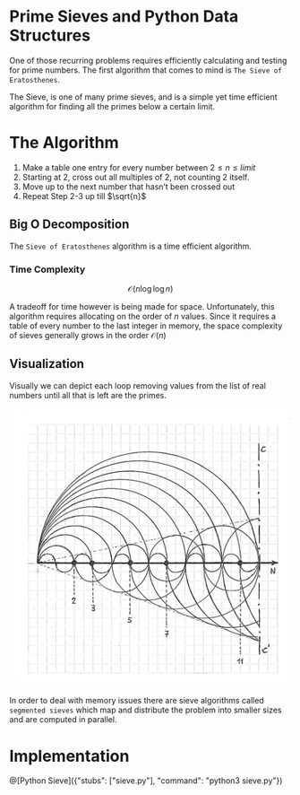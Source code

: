 Prime Sieves and Python Data Structures
========================================

One of those recurring problems requires efficiently calculating and testing for prime numbers.
The first algorithm that comes to mind is `The Sieve of Eratosthenes`.

The Sieve, is one of many prime sieves, and is a simple yet time efficient algorithm for finding all the primes below a certain limit.

The Algorithm
=============

1.  Make a table one entry for every number between $2 \leq{n} \leq{limit}$
2.  Starting at 2, cross out all multiples of 2, not counting 2 itself.
3.  Move up to the next number that hasn’t been crossed out
4.  Repeat Step 2-3 up till $\sqrt{n}$

Big O Decomposition
-------------------
The `Sieve of Eratosthenes` algorithm is a time efficient algorithm.

### Time Complexity

$$\mathcal{O}(n\log{\log{n}})$$

A tradeoff for time however is being made for space.
Unfortunately, this algorithm requires allocating on the order of $n$ values.
Since it requires a table of every number to the last integer in memory, the space complexity of sieves generally grows in the order $\mathcal{O}(n)$

Visualization
-------------

Visually we can depict each loop removing values from the list of real numbers until all that is left are the primes.

![Sieve](./sieve.jpg)

In order to deal with memory issues there are sieve algorithms called `segmented sieves` which map and distribute the problem into smaller sizes and are computed in parallel.

Implementation
==============

@[Python Sieve]({"stubs": ["sieve.py"], "command": "python3 sieve.py"})

